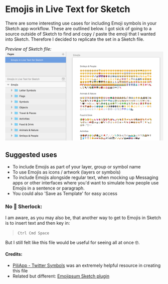 # Emojis in Live Text for Sketch

There are some interesting use cases for including Emoji symbols in your Sketch app workflow. These are outlined below. I got sick of going to a source outside of Sketch to find and copy / paste the emoji that I wanted into Sketch. Therefore I decided to replicate the set in a Sketch file. 

_Preview of Sketch file:_
![alt tag](https://github.com/jydesign/Emojis-in-Live-Text-for-Sketch/blob/master/emojis-sketch-preview.png)

## Suggested uses
* To include Emojis as part of your layer, group or symbol name
* To use Emojis as icons / artwork (layers or symbols)
* To include Emojis alongside regular text, when mocking up Messaging apps or other interfaces where you'd want to simulate how people use Emojis in a sentence or paragraph.
* You could also 'Save as Template' for easy access

### No 💩 Sherlock:

I am aware, as you may also be, that another way to get to Emojis in Sketch is to insert text and then key in:

> `Ctrl Cmd Space`

But I still felt like this file would be useful for seeing all at once 🤓.

#### Credits:

* [PiliApp - Twitter Symbols](https://www.piliapp.com/twitter-symbols/) was an extremely helpful resource in creating this file
* Related but different: [Emojipsum Sketch plugin](https://github.com/Kuchengnom/emojipsum-Sketch-Plugin)

